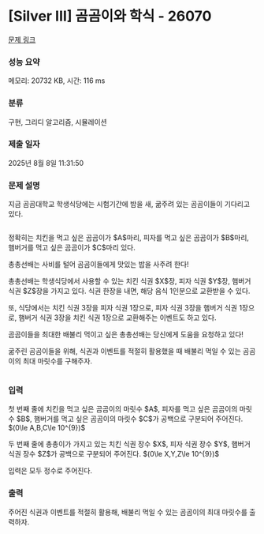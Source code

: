 # [Silver III] 곰곰이와 학식 - 26070 

[문제 링크](https://www.acmicpc.net/problem/26070) 

### 성능 요약

메모리: 20732 KB, 시간: 116 ms

### 분류

구현, 그리디 알고리즘, 시뮬레이션

### 제출 일자

2025년 8월 8일 11:31:50

### 문제 설명

<p>지금 곰곰대학교 학생식당에는 시험기간에 밤을 새, 굶주려 있는 곰곰이들이 기다리고 있다.</p>

<p style="text-align: center;"><img alt="" src="https://upload.acmicpc.net/8fd2bba0-2900-4f32-b2fc-9df88e08fdfc/-/preview/" style="max-height: 250px; object-fit:contain; display:inline-block;"></p>

<p>정확히는 치킨을 먹고 싶은 곰곰이가 $A$마리, 피자를 먹고 싶은 곰곰이가 $B$마리, 햄버거를 먹고 싶은 곰곰이가 $C$마리 있다.</p>

<p>총총선배는 사비를 털어 곰곰이들에게 맛있는 밥을 사주려 한다!</p>

<p>총총선배는 학생식당에서 사용할 수 있는 치킨 식권 $X$장, 피자 식권 $Y$장, 햄버거 식권 $Z$장을 가지고 있다. 식권 한장을 내면, 해당 음식 1인분으로 교환받을 수 있다.</p>

<p>또, 식당에서는 치킨 식권 3장을 피자 식권 1장으로, 피자 식권 3장을 햄버거 식권 1장으로, 햄버거 식권 3장을 치킨 식권 1장으로 교환해주는 이벤트도 하고 있다. </p>

<p>곰곰이들을 최대한 배불리 먹이고 싶은 총총선배는 당신에게 도움을 요청하고 있다!</p>

<p>굶주린 곰곰이들을 위해, 식권과 이벤트를 적절히 활용했을 때 배불리 먹일 수 있는 곰곰이의 최대 마릿수를 구해주자.</p>

<p style="text-align: center;"><img alt="" src="https://upload.acmicpc.net/ca0daab3-8442-4e37-93c0-b6cd88ed4dc6/-/preview/" style="max-height: 340px; object-fit:contain; display:inline-block;"></p>

### 입력 

 <p>첫 번째 줄에 치킨을 먹고 싶은 곰곰이의 마릿수 $A$, 피자를 먹고 싶은 곰곰이의 마릿수 $B$, 햄버거를 먹고 싶은 곰곰이의 마릿수 $C$가 공백으로 구분되어 주어진다. $(0\le A,B,C\le 10^{9})$</p>

<p>두 번째 줄에 총총이가 가지고 있는 치킨 식권 장수 $X$, 피자 식권 장수 $Y$, 햄버거 식권 장수 $Z$가 공백으로 구분되어 주어진다. $(0\le X,Y,Z\le 10^{9})$</p>

<p>입력은 모두 정수로 주어진다.</p>

### 출력 

 <p>주어진 식권과 이벤트를 적절히 활용해, 배불리 먹일 수 있는 곰곰이의 최대 마릿수를 출력하자.</p>

